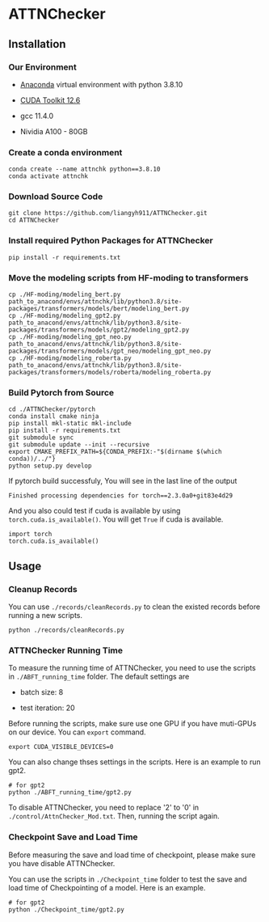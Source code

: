 # ATTNChecker

## Installation

### Our Environment

- [Anaconda](https://docs.anaconda.com/anaconda/install/) virtual environment with python 3.8.10

- [CUDA Toolkit 12.6](https://developer.nvidia.com/cuda-12-6-0-download-archive)

- gcc 11.4.0

- Nividia A100 - 80GB

### Create a conda environment

```shell
conda create --name attnchk python==3.8.10
conda activate attnchk
```

### Download Source Code

```shell
git clone https://github.com/liangyh911/ATTNChecker.git
cd ATTNChecker
```

### Install required Python Packages for ATTNChecker

```shell
pip install -r requirements.txt 
```

### Move the modeling scripts from HF-moding to transformers

```shell
cp ./HF-moding/modeling_bert.py      path_to_anacond/envs/attnchk/lib/python3.8/site-packages/transformers/models/bert/modeling_bert.py
cp ./HF-moding/modeling_gpt2.py      path_to_anacond/envs/attnchk/lib/python3.8/site-packages/transformers/models/gpt2/modeling_gpt2.py
cp ./HF-moding/modeling_gpt_neo.py   path_to_anacond/envs/attnchk/lib/python3.8/site-packages/transformers/models/gpt_neo/modeling_gpt_neo.py
cp ./HF-moding/modeling_roberta.py   path_to_anacond/envs/attnchk/lib/python3.8/site-packages/transformers/models/roberta/modeling_roberta.py
```

<!-- ### Move AttnChecker Scripts to Pytorch

```shell
cp  ./OptABFT_v4/CUDABlas.cu      ./pytorch/aten/src/ATen/cuda/CUDABlas.cu
cp  ./OptABFT_v4/CUDABlas.h       ./pytorch/aten/src/ATen/cuda/CUDABlas.h
cp  ./OptABFT_v4/opt_kernels.cu   ./pytorch/aten/src/ATen/cuda/opt_kernels.cu
cp  ./OptABFT_v4/Blas.cpp         ./pytorch/aten/src/ATen/native/cuda/Blas.cpp
``` -->

### Build Pytorch from Source

```shell
cd ./ATTNChecker/pytorch
conda install cmake ninja
pip install mkl-static mkl-include
pip install -r requirements.txt
git submodule sync
git submodule update --init --recursive
export CMAKE_PREFIX_PATH=${CONDA_PREFIX:-"$(dirname $(which conda))/../"}
python setup.py develop
```

If pytorch build successfuly, You will see in the last line of the output

```shell
Finished processing dependencies for torch==2.3.0a0+git83e4d29
```

And you also could test if cuda is available by using ```torch.cuda.is_available()```. You will get ```True``` if cuda is available.

```shell
import torch
torch.cuda.is_available()
```

## Usage

### Cleanup Records

You can use ```./records/cleanRecords.py``` to clean the existed records before running a new scripts.

```shell
python ./records/cleanRecords.py
```

### ATTNChecker Running Time

To measure the running time of ATTNChecker, you need to use the scripts in ```./ABFT_running_time``` folder. The default settings are

- batch size: 8

- test iteration: 20

Before running the scripts, make sure use one GPU if you have muti-GPUs on our device. You can ```export``` command.

```shell
export CUDA_VISIBLE_DEVICES=0
```

You can also change thses settings in the scripts. Here is an example to run gpt2.

```shell
# for gpt2
python ./ABFT_running_time/gpt2.py
```

To disable ATTNChecker, you need to replace '2' to '0' in  ```./control/AttnChecker_Mod.txt```. Then, running the script again.

### Checkpoint Save and Load Time

Before measuring the save and load time of checkpoint, please make sure you have disable ATTNChecker.

You can use the scripts in ```./Checkpoint_time``` folder to test the save and load time of Checkpointing of a model. Here is an example.

```shell
# for gpt2
python ./Checkpoint_time/gpt2.py
```
